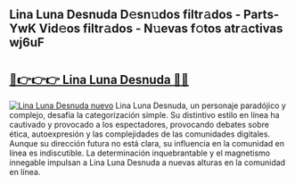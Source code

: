## Lina Luna Desnuda D𝚎sn𝚞dos filtr𝚊dos - Parts-YwK Vid𝚎os filtr𝚊dos - N𝚞evas f𝚘tos atr𝚊ctivas wj6uF

# <h2><a href="http://mb2wgz.tromn.icu/?c=Lina+Luna+Desnuda">🔗👉👉👉 Lina Luna Desnuda 🔗🔗</a></h2>

[![Lina Luna Desnuda nuevo](https://i.imgur.com/pEAQMta.gif)](http://mb2wgz.tromn.icu/?c=Lina+Luna+Desnuda)
Lina Luna Desnuda, un personaje paradójico y complejo, desafía la categorización simple. Su distintivo estilo en línea ha cautivado y provocado a los espectadores, provocando debates sobre ética, autoexpresión y las complejidades de las comunidades digitales. Aunque su dirección futura no está clara, su influencia en la comunidad en línea es indiscutible. La determinación inquebrantable y el magnetismo innegable impulsan a Lina Luna Desnuda a nuevas alturas en la comunidad en línea.
